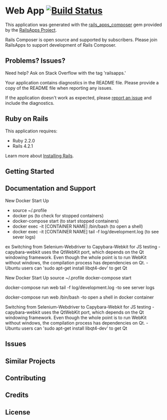 Web App  [![Build Status](https://api.shippable.com/projects/556f5e52edd7f2c05207296b/badge?branchName=development)](https://app.shippable.com/projects/556f5e52edd7f2c05207296b/builds/latest)
================

This application was generated with the [rails_apps_composer](https://github.com/RailsApps/rails_apps_composer) gem
provided by the [RailsApps Project](http://railsapps.github.io/).

Rails Composer is open source and supported by subscribers. Please join RailsApps to support development of Rails Composer.

Problems? Issues?
-----------

Need help? Ask on Stack Overflow with the tag 'railsapps.'

Your application contains diagnostics in the README file. Please provide a copy of the README file when reporting any issues.

If the application doesn't work as expected, please [report an issue](https://github.com/RailsApps/rails_apps_composer/issues)
and include the diagnostics.

Ruby on Rails
-------------

This application requires:

- Ruby 2.2.0
- Rails 4.2.1

Learn more about [Installing Rails](http://railsapps.github.io/installing-rails.html).

Getting Started
---------------

Documentation and Support
-------------------------
New Docker Start Up 

- source ~/.profile 
- docker ps (to check for stopped containers)
- docker-compose start (to start stopped containers)
- docker exec -it [CONTAINER NAME] /bin/bash (to open a shell)
- docker exec -it [CONTAINER NAME] tail -f log/development.log (to see sever logs)

 ex
Switching from Selenium-Webdriver to Capybara-Webkit for JS testing -capybara-webkit uses the QtWebKit port, which depends on the Qt windowing framework. Even though the whole point is to run WebKit without windows, the compilation process has dependencies on Qt. -Ubuntu users can 'sudo apt-get install libqt4-dev' to get Qt

New Docker Start Up
  source ~/.profile
  docker-compose start

  docker-compose run web tail -f log/development.log
  -to see server logs

  docker-compose run web /bin/bash
  -to open a shell in docker container

Switching from Selenium-Webdriver to Capybara-Webkit for JS testing
  -capybara-webkit uses the QtWebKit port, which depends on the Qt windowing framework. Even though the whole point is to run WebKit without windows, the compilation process has dependencies on Qt.
  -Ubuntu users can 'sudo apt-get install libqt4-dev' to get Qt


Issues
-------------

Similar Projects
----------------

Contributing
------------

Credits
-------

License
-------
